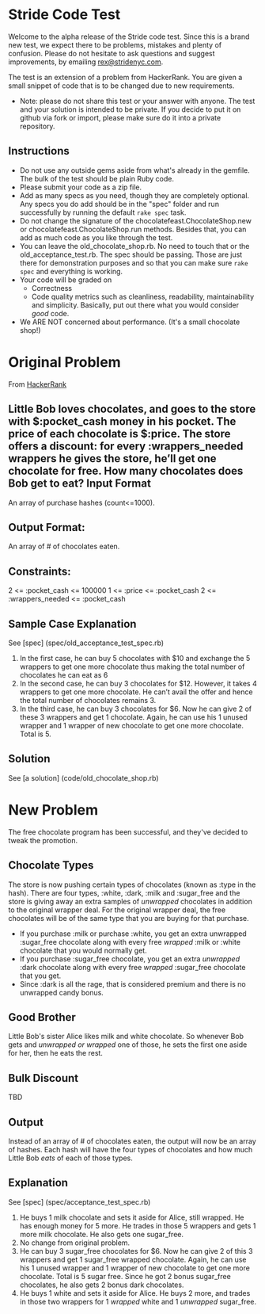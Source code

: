 Stride Code Test
=================
Welcome to the alpha release of the Stride code test. Since this is a brand new test, we expect there to be problems,
mistakes and plenty of confusion. Please do not hesitate to ask questions and suggest improvements, by emailing rex@stridenyc.com.

The test is an extension of a problem from HackerRank. You are given a small snippet of code that is to be changed
due to new requirements.

* Note: please do not share this test or your answer with anyone. The test and your solution is intended to be private.
If you decide to put it on github via fork or import, please make sure do it into a private repository.

Instructions
------------

 - Do not use any outside gems aside from what's already in the gemfile. The bulk of the test should be plain Ruby code.
 - Please submit your code as a zip file.
 - Add as many specs as you need, though they are completely optional. Any specs you do add should be in the "spec" folder
and run successfully by running the default `rake spec` task.
 - Do not change the signature of the chocolatefeast.ChocolateShop.new or chocolatefeast.ChocolateShop.run methods. Besides that, you can
 add as much code as you like through the test.
 - You can leave the old_chocolate_shop.rb. No need to touch that or the old_acceptance_test.rb. The spec should be passing.
Those are just there for demonstration purposes and so that you can make sure `rake spec` and everything is working.
 - Your code will be graded on
    - Correctness
    - Code quality metrics such as cleanliness, readability, maintainability and simplicity. Basically, put out there what you
    would consider *good* code.
 - We ARE NOT concerned about performance. (It's a small chocolate shop!)

Original Problem
================
From [HackerRank](https://www.hackerrank.com/challenges/chocolate-feast)

Little Bob loves chocolates, and goes to the store with $:pocket_cash money in his pocket. The price of
each chocolate is $:price. The store offers a discount: for every :wrappers_needed wrappers
he gives the store, he’ll get one chocolate for free. How many chocolates does Bob get to eat?
Input Format
------------
An array of purchase hashes (count<=1000).

Output Format:
--------------
An array of # of chocolates eaten.

Constraints:
------------
2 <= :pocket_cash <= 100000
1 <= :price <= :pocket_cash
2 <= :wrappers_needed <= :pocket_cash

Sample Case Explanation
-----------------------
See [spec] (spec/old_acceptance_test_spec.rb)

1. In the first case, he can buy 5 chocolates with $10 and exchange the 5 wrappers to get
one more chocolate thus making the total number of chocolates he can eat as 6
2. In the second case, he can buy 3 chocolates for $12. However, it takes 4 wrappers
to get one more chocolate. He can’t avail the offer and hence the total number of chocolates remains 3.
3. In the third case, he can buy 3 chocolates for $6. Now he can give 2 of
these 3 wrappers and get 1 chocolate. Again, he can use his 1 unused wrapper and 1 wrapper of new chocolate to get
one more chocolate. Total is 5.

Solution
--------
See [a solution] (code/old_chocolate_shop.rb)

New Problem
===========
The free chocolate program has been successful, and they've decided to tweak the promotion.

Chocolate Types
---------------
The store is now pushing certain types of chocolates (known as :type in the hash). There are
four types, :white, :dark, :milk and :sugar_free and the store
is giving away an extra samples of *unwrapped* chocolates in addition to the original wrapper deal.
For the original wrapper deal, the free chocolates will be of the same
type that you are buying for that purchase.

- If you purchase :milk or purchase :white, you get an extra unwrapped :sugar_free chocolate along with
every free *wrapped* :milk or :white chocolate that you would normally get.
- If you purchase :sugar_free chocolate, you get an extra *unwrapped* :dark chocolate along
with every free *wrapped* :sugar_free chocolate that you get.
- Since :dark is all the rage, that is considered premium and there is no unwrapped candy bonus.


Good Brother
-----------
Little Bob's sister Alice likes milk and white chocolate. So whenever Bob gets and *unwrapped or wrapped* one of those,
he sets the first one aside for her, then he eats the rest.


Bulk Discount
-------------
TBD

Output
------
Instead of an array of # of chocolates eaten, the output will now be an array of hashes. Each hash will have the four
types of chocolates and how much Little Bob *eats* of each
of those types.

Explanation
-----------
See [spec] (spec/acceptance_test_spec.rb)

1. He buys 1 milk chocolate and sets it aside for Alice, still wrapped. He has enough money for 5 more. He trades in
those 5 wrappers and gets 1 more milk chocolate. He also gets one sugar_free.
2. No change from original problem.
3. He can buy 3 sugar_free chocolates for $6. Now he can give 2 of this 3 wrappers and get 1 sugar_free wrapped
chocolate. Again, he can use his 1 unused wrapper and 1 wrapper of new chocolate to get one more chocolate. Total is 5 sugar free.
Since he got 2 bonus sugar_free chocolates, he also gets 2 bonus dark chocolates.
4. He buys 1 white and sets it aside for Alice. He buys 2 more, and trades in those two
wrappers for 1 *wrapped* white and 1 *unwrapped* sugar_free.
